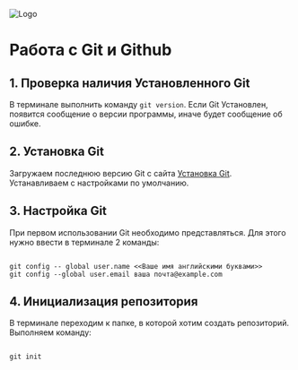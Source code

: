 ![Logo](Git-Logo-1788C.png)
# Работа с Git и Github
## 1. Проверка наличия Установленного Git
В терминале выполнить команду `git version`. Если Git Установлен, появится сообщение о версии программы, иначе будет сообщение об ошибке.
## 2. Установка Git
Загружаем последнюю версию Git с сайта [Установка Git](https://git-scx.com/downloads).
Устанавливаем с настройками по умолчанию.
## 3. Настройка Git
 При первом использовании Git необходимо представляться.
 Для этого нужно ввести в терминале 2 команды:
 ```

 git config -- global user.name <<Ваше имя английскими буквами>>
 git config --global user.email ваша почта@example.com
 ```

 ## 4. Инициализация репозитория
 В терминале переходим к папке, в которой хотим создать репозиторий. Выполняем команду:
 ```

 git init
 ```

 